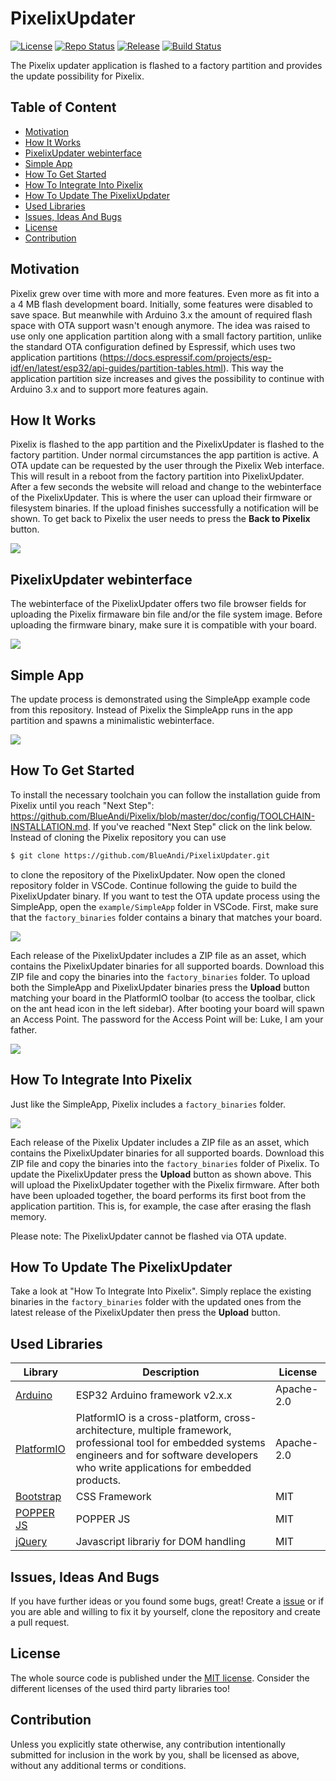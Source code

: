 # PixelixUpdater <!-- omit in toc -->

[![License](https://img.shields.io/badge/license-MIT-blue.svg)](http://choosealicense.com/licenses/mit/)
[![Repo Status](https://www.repostatus.org/badges/latest/wip.svg)](https://www.repostatus.org/#wip)
[![Release](https://img.shields.io/github/release/BlueAndi/PixelixUpdater.svg)](https://github.com/BlueAndi/PixelixUpdater/releases)
[![Build Status](https://github.com/BlueAndi/PixelixUpdater/actions/workflows/main.yml/badge.svg)](https://github.com/BlueAndi/PixelixUpdater/actions/workflows/main.yml)

The Pixelix updater application is flashed to a factory partition and provides the update possibility for Pixelix.

## Table of Content <!-- omit in toc -->

- [Motivation](#motivation)
- [How It Works](#how-it-works)
- [PixelixUpdater webinterface](#pixelixupdater-webinterface)
- [Simple App](#simple-app)
- [How To Get Started](#how-to-get-started)
- [How To Integrate Into Pixelix](#how-to-integrate-into-pixelix)
- [How To Update The PixelixUpdater](#how-to-update-the-pixelixupdater)
- [Used Libraries](#used-libraries)
- [Issues, Ideas And Bugs](#issues-ideas-and-bugs)
- [License](#license)
- [Contribution](#contribution)

## Motivation

Pixelix grew over time with more and more features. Even more as fit into a a 4 MB flash development board. Initially, some features were disabled to save space. But meanwhile with Arduino 3.x the amount of required flash space with OTA support wasn't enough anymore.
The idea was raised to use only one application partition along with a small factory partition, unlike the standard OTA configuration defined by Espressif, which uses two application partitions (https://docs.espressif.com/projects/esp-idf/en/latest/esp32/api-guides/partition-tables.html). This way the application partition size increases and gives the possibility to continue with Arduino 3.x and to support more features again.

## How It Works

Pixelix is flashed to the app partition and the PixelixUpdater is flashed to the factory partition. Under normal circumstances the app partition is active. A OTA update can be requested by the user through the Pixelix Web interface. This will result in a reboot from the factory partition into PixelixUpdater. After a few seconds the website will reload and change to the webinterface of the PixelixUpdater. This is where the user can upload their firmware or filesystem binaries. If the upload finishes successfully a notification will be shown. To get back to Pixelix the user needs to press the **Back to Pixelix** button.

![](doc/images/OTA_Update_Webserver.png)

## PixelixUpdater webinterface

The webinterface of the PixelixUpdater offers two file browser fields for uploading the Pixelix firmaware bin file and/or the file system image. Before uploading the firmware binary, make sure it is compatible with your board.

![](doc/images/PixelixUpdater.png)

## Simple App

The update process is demonstrated using the SimpleApp example code from this repository. Instead of Pixelix the SimpleApp runs in the app partition and spawns a minimalistic webinterface. 

![](doc/images/SimpleApp.png)

## How To Get Started

To install the necessary toolchain you can follow the installation guide from Pixelix until you reach "Next Step": https://github.com/BlueAndi/Pixelix/blob/master/doc/config/TOOLCHAIN-INSTALLATION.md. If you've reached "Next Step" click on the link below. Instead of cloning the Pixelix repository you can use 
```bash
$ git clone https://github.com/BlueAndi/PixelixUpdater.git
```
to clone the repository of the PixelixUpdater. 
Now open the cloned repository folder in VSCode. Continue following the guide to build the PixelixUpdater binary.
If you want to test the OTA update process using the SimpleApp, open the `example/SimpleApp` folder in VSCode.
First, make sure that the `factory_binaries` folder contains a binary that matches your board. 

![](doc/images/factory_binaries_folder.png)

Each release of the PixelixUpdater includes a ZIP file as an asset, which contains the PixelixUpdater binaries for all supported boards. Download this ZIP file and copy the binaries into the `factory_binaries` folder.
To upload both the SimpleApp and PixelixUpdater binaries press the **Upload** button matching your board in the PlatformIO toolbar (to access the toolbar, click on the ant head icon in the left sidebar).
After booting your board will spawn an Access Point. The password for the Access Point will be: Luke, I am your father.

![](doc/images/upload_button.png)

## How To Integrate Into Pixelix

Just like the SimpleApp, Pixelix includes a `factory_binaries` folder.

![](doc/images/factory_binaries_folder_pixelix.png)

Each release of the Pixelix Updater includes a ZIP file as an asset, which contains the PixelixUpdater binaries for all supported boards. Download this ZIP file and copy the binaries into the `factory_binaries` folder of Pixelix.
To update the PixelixUpdater press the **Upload** button as shown above. This will upload the PixelixUpdater together with the Pixelix firmware. After both have been uploaded together, the board performs its first boot from the application partition. This is, for example, the case after erasing the flash memory.

Please note: The PixelixUpdater cannot be flashed via OTA update.

## How To Update The PixelixUpdater

Take a look at "How To Integrate Into Pixelix".
Simply replace the existing binaries in the `factory_binaries` folder with the updated ones from the latest release of the PixelixUpdater then press the **Upload** button.

## Used Libraries

| Library | Description | License |
| - | - | - |
| [Arduino](https://github.com/platformio/platform-espressif32) | ESP32 Arduino framework v2.x.x | Apache-2.0 |
| [PlatformIO](https://platformio.org) | PlatformIO is a cross-platform, cross-architecture, multiple framework, professional tool for embedded systems engineers and for software developers who write applications for embedded products. | Apache-2.0 |
| [Bootstrap](https://getbootstrap.com/) | CSS Framework | MIT |
| [POPPER JS](https://popper.js.org/) | POPPER JS | MIT |
| [jQuery](https://jquery.com/) | Javascript librariy for DOM handling | MIT |

## Issues, Ideas And Bugs

If you have further ideas or you found some bugs, great! Create a [issue](https://github.com/BlueAndi/PixelixUpdater/issues) or if you are able and willing to fix it by yourself, clone the repository and create a pull request.

## License

The whole source code is published under the [MIT license](http://choosealicense.com/licenses/mit/).
Consider the different licenses of the used third party libraries too!

## Contribution

Unless you explicitly state otherwise, any contribution intentionally submitted for inclusion in the work by you, shall be licensed as above, without any
additional terms or conditions.
